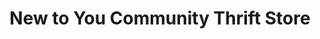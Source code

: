---
title: "New to You Community Thrift Store"
url: /kells/new-to-you-community-thrift-store/
shop: charity
---